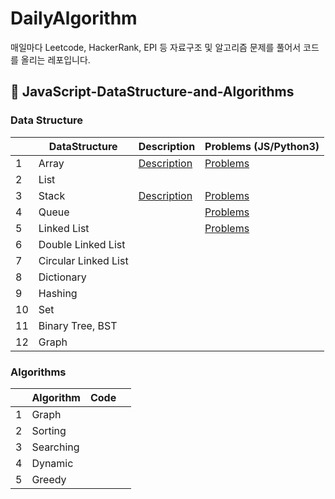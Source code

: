 # DailyAlgorithm
매일마다 Leetcode, HackerRank, EPI 등 자료구조 및 알고리즘 문제를 풀어서 코드를 올리는 레포입니다.

## 🌟 JavaScript-DataStructure-and-Algorithms

### Data Structure
|   | DataStructure  |  Description  | Problems (JS/Python3)  |
|---|---|---|---|
| 1  | Array  | [Description](https://github.com/DeveloperCookie/DailyAlgorithm/tree/master/Array)  | [Problems](https://github.com/DeveloperCookie/DailyAlgorithm/issues?q=is%3Aissue+is%3Aclosed+label%3AArray) |
| 2  | List  |   |   |
| 3  | Stack  | [Description](https://github.com/DeveloperCookie/DailyAlgorithm/tree/master/Stack)  | [Problems](https://github.com/DeveloperCookie/DailyAlgorithm/issues?q=is%3Aissue+is%3Aclosed+label%3AStack)  |
| 4  | Queue  |   | [Problems](https://github.com/DeveloperCookie/DailyAlgorithm/issues?q=is%3Aissue+is%3Aclosed+label%3AQueue)  |
| 5  | Linked List  |   | [Problems](https://github.com/DeveloperCookie/DailyAlgorithm/issues?q=is%3Aissue+is%3Aclosed+label%3A%22Linked+List%22)  |
| 6  | Double Linked List  |   |   |
| 7  | Circular Linked List  |   |   |
| 8  | Dictionary  |   |   |
| 9 | Hashing  |   |   |
| 10  | Set  |   |   |
| 11  | Binary Tree, BST  |   |   |
| 12  | Graph  |   |   |

### Algorithms
|   | Algorithm  |  Code  |   |
|---|---|---|---|
| 1  | Graph  |   |   |
| 2  | Sorting  |   |   |
| 3  | Searching  |   |   |
| 4  | Dynamic  |   |   |
| 5  | Greedy  |   |   |
